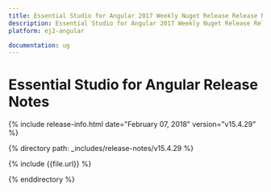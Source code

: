 ```yaml
---
title: Essential Studio for Angular 2017 Weekly Nuget Release Release Notes  
description: Essential Studio for Angular 2017 Weekly Nuget Release Release Notes  
platform: ej2-angular

documentation: ug
---
```


# Essential Studio for  Angular  Release Notes  

{% include release-info.html date="February 07, 2018"  version="v15.4.29" %} 

{% directory path: _includes/release-notes/v15.4.29 %}

{% include {{file.url}} %}

{% enddirectory %}


